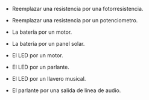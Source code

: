 * Reemplazar una resistencia por una fotorresistencia.

* Reemplazar una resistencia por un potenciometro.

* La batería por un motor.

* La batería por un panel solar.

* El LED por un motor.

* El LED por un parlante.

* El LED por un llavero musical.

* El parlante por una salida de linea de audio.






